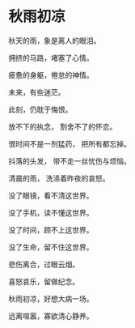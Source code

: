 # 秋雨初凉

秋天的雨，象是离人的眼泪。

拥挤的马路，堵塞了心情。

疲惫的身躯，倦怠的神情。

未来，有些迷茫。

此刻，仍耽于悔恨。

放不下的执念， 割舍不了的怀恋。

恨时间不是一剂猛药， 把所有都忘掉。

抖落的头发， 带不走一丝忧伤与烦恼。

清晨的雨， 洗涤着昨夜的哀怒。

没了眼镜，看不清这世界。

没了手机，读不懂这世界。

没了时间，顾不上这世界。

没了生命，留不住这世界。

悲伤离合，过眼云烟。

喜怒哀乐，留做纪念。

秋雨初凉，好想大病一场。

远离喧嚣，寡欲清心静养。
